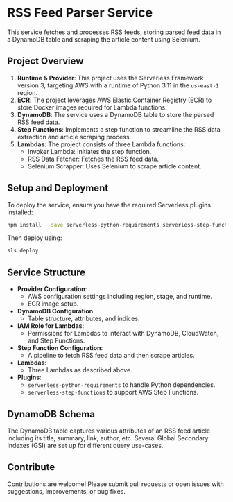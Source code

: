 # RSS Feed Parser Service

This service fetches and processes RSS feeds, storing parsed feed data in a DynamoDB table and scraping the article content using Selenium.

## Project Overview

1. **Runtime & Provider**: This project uses the Serverless Framework version 3, targeting AWS with a runtime of Python 3.11 in the `us-east-1` region.
2. **ECR**: The project leverages AWS Elastic Container Registry (ECR) to store Docker images required for Lambda functions.
3. **DynamoDB**: The service uses a DynamoDB table to store the parsed RSS feed data.
4. **Step Functions**: Implements a step function to streamline the RSS data extraction and article scraping process.
5. **Lambdas**: The project consists of three Lambda functions:
   - Invoker Lambda: Initiates the step function.
   - RSS Data Fetcher: Fetches the RSS feed data.
   - Selenium Scrapper: Uses Selenium to scrape article content.

## Setup and Deployment

To deploy the service, ensure you have the required Serverless plugins installed:

```bash
npm install --save serverless-python-requirements serverless-step-functions
```

Then deploy using:

```bash
sls deploy
```

## Service Structure

- **Provider Configuration**:
  - AWS configuration settings including region, stage, and runtime.
  - ECR image setup.
- **DynamoDB Configuration**:
  - Table structure, attributes, and indices.
- **IAM Role for Lambdas**:
  - Permissions for Lambdas to interact with DynamoDB, CloudWatch, and Step Functions.
- **Step Function Configuration**:
  - A pipeline to fetch RSS feed data and then scrape articles.
- **Lambdas**:
  - Three Lambdas as described above.
- **Plugins**:
  - `serverless-python-requirements` to handle Python dependencies.
  - `serverless-step-functions` to support AWS Step Functions.

## DynamoDB Schema

The DynamoDB table captures various attributes of an RSS feed article including its title, summary, link, author, etc. Several Global Secondary Indexes (GSI) are set up for different query use-cases.

## Contribute

Contributions are welcome! Please submit pull requests or open issues with suggestions, improvements, or bug fixes.
